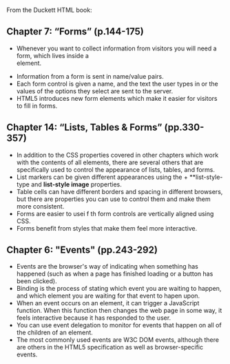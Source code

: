 From the Duckett HTML book:

## Chapter 7: “Forms” (p.144-175)

+ Whenever you want to collect information from visitors you will need a form, which lives inside a <form> element.
+ Information from a form is sent in name/value pairs.
+ Each form control is given a name, and the text the user types in or the values of the options they select are sent to the server.
+ HTML5 introduces new form elements which make it easier for visitors to fill in forms.

## Chapter 14: “Lists, Tables & Forms” (pp.330-357)

+ In addition to the CSS properties covered in other chapters which work with the contents of all elements, there are several others that are specifically used to control the appearance of lists, tables, and forms.
+ List markers can be given different appearances using the + **list-style-type and **list-style image** properties.
+ Table cells can have different borders and spacing in different browsers, but there are properties you can use to control them and make them more consistent.
+ Forms are easier to usei f th form controls are vertically aligned using CSS.
+ Forms benefit from styles that make them feel more interactive.

## Chapter 6: "Events" (pp.243-292)

+ Events are the browser's way of indicating when something has happened (such as when a page has finished loading or a button has been clicked).
+ Binding is the process of stating which event you are waiting to happen, and which element you are waiting for that event to hapen upon.
+ When an event occurs on an element, it can trigger a JavaScript function. When this function then changes the web page in some way, it feels interactive because it has responded to the user.
+ You can use event delegation to monitor for events that happen on all of the children of an element.
+ The most commonly used events are W3C DOM events, although there are others in the HTML5 specification as well as browser-specific events.